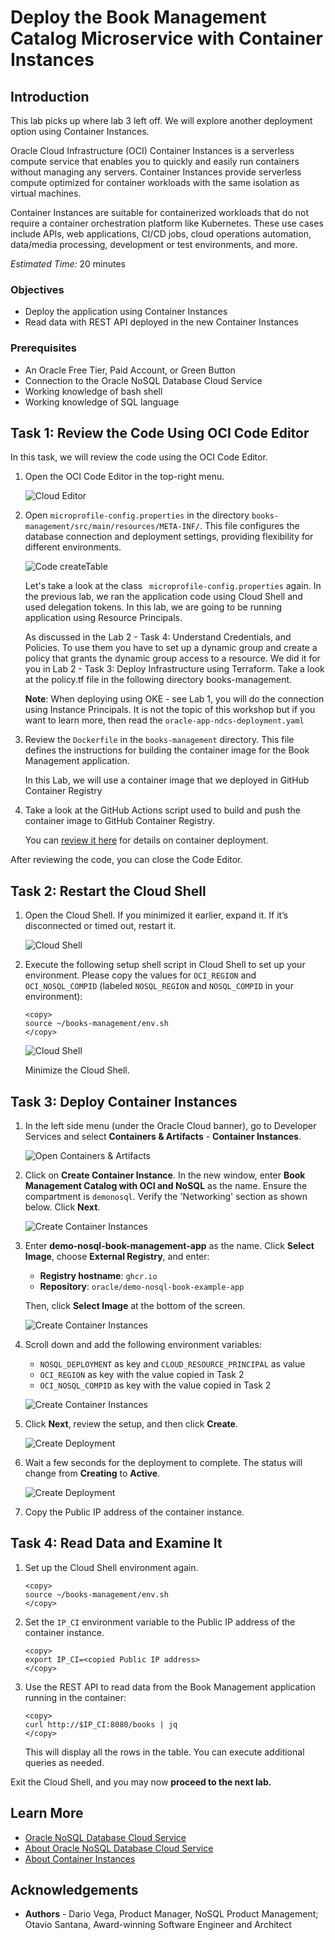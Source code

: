 # Deploy the Book Management Catalog Microservice with Container Instances

## Introduction

This lab picks up where lab 3 left off. We will explore another deployment option using Container Instances.

Oracle Cloud Infrastructure (OCI) Container Instances is a serverless compute service that enables you to quickly and easily run containers without managing any servers. Container Instances provide serverless compute optimized for container workloads with the same isolation as virtual machines.

Container Instances are suitable for containerized workloads that do not require a container orchestration platform like Kubernetes. These use cases include APIs, web applications, CI/CD jobs, cloud operations automation, data/media processing, development or test environments, and more.

_Estimated Time:_ 20 minutes

### Objectives

* Deploy the application using Container Instances
* Read data with REST API deployed in the new Container Instances

### Prerequisites

* An Oracle Free Tier, Paid Account, or Green Button
* Connection to the Oracle NoSQL Database Cloud Service
* Working knowledge of bash shell
* Working knowledge of SQL language

## Task 1: Review the Code Using OCI Code Editor

In this task, we will review the code using the OCI Code Editor.

1. Open the OCI Code Editor in the top-right menu.

   ![Cloud Editor](./images/cloud-code-editor.png)

2. Open `microprofile-config.properties` in the directory `books-management/src/main/resources/META-INF/`. This file configures the database connection and deployment settings, providing flexibility for different environments.

   ![Code createTable](./images/appl-properties.png)

   Let's take a look at the class ` microprofile-config.properties` again. In the previous lab, we ran the application code using Cloud Shell and used delegation tokens.
   In this lab, we are going to be running application using Resource Principals.

    As discussed in the Lab 2 - Task 4: Understand Credentials, and Policies. To use them you have to set up a dynamic group and create a policy
    that grants the dynamic group access to a resource. We did it for you in Lab 2 - Task 3: Deploy Infrastructure using Terraform.
    Take a look at the policy.tf file in the following directory books-management.


    **Note**: When deploying using OKE - see Lab 1, you will do the connection using Instance Principals. It is not the topic of this workshop but if you want to learn more, then read the `oracle-app-ndcs-deployment.yaml`    

3. Review the `Dockerfile` in the `books-management` directory. This file defines the instructions for building the container image for the Book Management application.

    In this Lab, we will use a container image that we deployed in GitHub Container Registry

4. Take a look at the GitHub Actions script used to build and push the container image to GitHub Container Registry.

    You can [review it here](https://github.com/oracle/nosql-examples/blob/master/.github/workflows/build-and-push-demo-book-image.yml) for details on container deployment.  

After reviewing the code, you can close the Code Editor.

## Task 2: Restart the Cloud Shell

1. Open the Cloud Shell. If you minimized it earlier, expand it. If it’s disconnected or timed out, restart it.

   ![Cloud Shell](https://oracle-livelabs.github.io/common/images/console/cloud-shell.png)

2. Execute the following setup shell script in Cloud Shell to set up your environment. Please copy the values for `OCI_REGION` and `OCI_NOSQL_COMPID` (labeled `NOSQL_REGION` and `NOSQL_COMPID` in your environment):

    ```shell
    <copy>
    source ~/books-management/env.sh
    </copy>
    ```
   ![Cloud Shell](./images/cloud-shell-result.png)

   Minimize the Cloud Shell.

## Task 3: Deploy Container Instances

1. In the left side menu (under the Oracle Cloud banner), go to Developer Services and select **Containers & Artifacts** - **Container Instances**.

   ![Open Containers & Artifacts](images/menu-container-instance.png)

2. Click on **Create Container Instance**. In the new window, enter **Book Management Catalog with OCI and NoSQL** as the name. Ensure the compartment is `demonosql`. Verify the 'Networking' section as shown below. Click **Next**.

   ![Create Container Instances](images/create-container-instance-1.png)

3. Enter **demo-nosql-book-management-app** as the name. Click **Select Image**, choose **External Registry**, and enter:
   - **Registry hostname**: `ghcr.io`
   - **Repository**: `oracle/demo-nosql-book-example-app`

   Then, click **Select Image** at the bottom of the screen.

   ![Create Container Instances](images/create-container-instance-2.png)

4. Scroll down and add the following environment variables:
   - `NOSQL_DEPLOYMENT` as key and `CLOUD_RESOURCE_PRINCIPAL` as value
   - `OCI_REGION` as key with the value copied in Task 2
   - `OCI_NOSQL_COMPID` as key with the value copied in Task 2

   ![Create Container Instances](images/create-container-instance-3.png)

5. Click **Next**, review the setup, and then click **Create**.

   ![Create Deployment](images/create-container-instance-4.png)

6. Wait a few seconds for the deployment to complete. The status will change from **Creating** to **Active**.

   ![Create Deployment](images/create-container-instance-5.png)

7. Copy the Public IP address of the container instance.

## Task 4: Read Data and Examine It

1. Set up the Cloud Shell environment again.

    ```shell
    <copy>
    source ~/books-management/env.sh
    </copy>
    ```

2. Set the `IP_CI` environment variable to the Public IP address of the container instance.

    ```shell
    <copy>
    export IP_CI=<copied Public IP address>
    </copy>
    ```

3. Use the REST API to read data from the Book Management application running in the container:

    ```shell
    <copy>
    curl http://$IP_CI:8080/books | jq
    </copy>
    ```

   This will display all the rows in the table. You can execute additional queries as needed.

Exit the Cloud Shell, and you may now **proceed to the next lab.**

## Learn More

* [Oracle NoSQL Database Cloud Service](https://www.oracle.com/database/nosql-cloud.html)
* [About Oracle NoSQL Database Cloud Service](https://docs.oracle.com/en/cloud/paas/nosql-cloud/index.html)
* [About Container Instances](https://docs.oracle.com/en-us/iaas/Content/container-instances/home.htm)

## Acknowledgements

* **Authors** - Dario Vega, Product Manager, NoSQL Product Management; Otavio Santana, Award-winning Software Engineer and Architect
